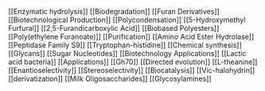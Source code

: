 [[Enzymatic hydrolysis]]
[[Biodegradation]]
[[Furan Derivatives]]
[[Biotechnological Production]]
[[Polycondensation]]
[[5-Hydroxymethyl Furfural]]
[[2,5-Furandicarboxylic Acid]]
[[Biobased Polyesters]]
[[Poly(ethylene Furanoate)]]
[[Purification]]
[[Amino Acid Ester Hydrolase]]
[[Peptidase Family S9]]
[[Tryptophan-histidine]]
[[Chemical synthesis]]
[[Glycans]]
[[Sugar Nucleotides]]
[[Biotechnology Applications]]
[[Lactic acid bacteria]]
[[Applications]]
[[Gh70]]
[[Directed evolution]]
[[L-theanine]]
[[Enantioselectivity]]
[[Stereoselectivity]]
[[Biocatalysis]]
[[Vic-halohydrin]]
[[derivatization]]
[[Milk Oligosaccharides]]
[[Glycosylamines]]
